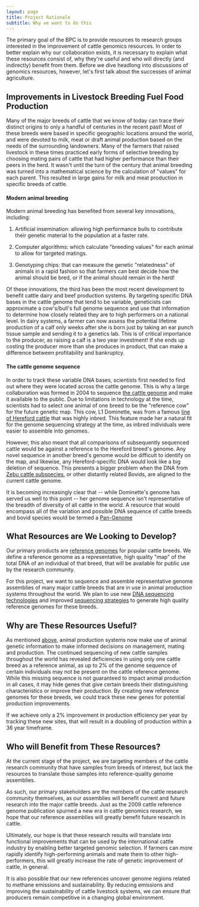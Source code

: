 ```yaml
---
layout: page
title: Project Rationale
subtitle: Why we want to do this
---
```


The primary goal of the BPC is to provide resources to research groups interested in the improvement of cattle genomics resources. In order to better explain why our collaboration exists, it is necessary to explain what these resources consist of, why they're useful and who will directly (and indirectly) benefit from them. Before we dive headlong into discussions of genomics resources, however, let's first talk about the successes of animal agriculture.

## Improvements in Livestock Breeding Fuel Food Production

Many of the major breeds of cattle that we know of today can trace their distinct origins to only a handful of centuries in the recent past! Most of these breeds were based in specific geographic locations around the world, and were devoted to milk, meat or draft animal production based on the needs of the surrounding landowners. Many of the farmers that raised livestock in these times practiced early forms of selective breeding by choosing mating pairs of cattle that had higher performance than their peers in the herd. It wasn't until the turn of the century that animal breeding was turned into a mathematical science by the calculation of "values" for each parent. This resulted in large gains for milk and meat production in specific breeds of cattle.

<a ref="modern"></a>
#### Modern animal breeding

Modern animal breeding has benefited from several key innovations, including:

1. Artificial insemination: allowing high performance bulls to contribute their genetic material to the population at a faster rate.

2. Computer algorithms: which calculate "breeding values" for each animal to allow for targeted matings.

3. Genotyping chips: that can measure the genetic "relatedness" of animals in a rapid fashion so that farmers can best decide how the animal should be bred, or if the animal should remain in the herd!


Of these innovations, the third has been the most recent development to benefit cattle dairy and beef production systems. By targeting specific DNA bases in the cattle genome that tend to be variable, geneticists can approximate a cow's/bull's full genome sequence and use that information to determine how closely related they are to high performers on a national level. In dairy systems, a farmer can now assess the potential lifetime production of a calf only weeks after she is born just by taking an ear punch tissue sample and sending it to a genetics lab. This is of critical importance to the producer, as raising a calf is a two year investment! If she ends up costing the producer more than she produces in product, that can make a difference between profitability and bankruptcy. 

#### The cattle genome sequence

In order to track these variable DNA bases, scientists first needed to find out where they were located across the cattle genome. This is why a large collaboration was formed in 2004 to sequence [the cattle genome](https://science.sciencemag.org/content/324/5926/522.full) and make it available to the public. Due to limitations in technology at the time, scientists had to select one animal of one breed to be the "reference cow" for the future genetic map. This cow, L1 Dominette, was from a famous [line of Hereford cattle](https://agresearchmag.ars.usda.gov/2010/mar/hereford/) that was highly inbred. This feature made her a natural fit for the genome sequencing strategy at the time, as inbred individuals were easier to assemble into genomes.

However, this also meant that all comparisons of subsequently sequenced cattle would be against a reference to the Hereford breed's genome. Any novel sequence in another breed's genome would be difficult to identify on the map, and likewise, any Hereford-specific DNA would look like a big deletion of sequence. This presents a bigger problem when the DNA from [Zebu cattle subspecies](https://en.wikipedia.org/wiki/Zebu), or other distantly related Bovids, are aligned to the current cattle genome.

It is becoming increasingly clear that -- while Dominette's genome has served us well to this point -- her genome sequence isn't representative of the breadth of diversity of all cattle in the world. A resource that would encompass all of the variation and possible DNA sequence of cattle breeds and bovid species would be termed a [Pan-Genome](https://en.wikipedia.org/wiki/Pan-genome)

## What Resources are We Looking to Develop?

Our primary products are [reference genomes](https://en.wikipedia.org/wiki/Reference_genome) for popular cattle breeds. We define a reference genome as a representative, high quality "map" of the total DNA of an individual of that breed, that will be available for public use by the research community.

For this project, we want to sequence and assemble representative genome assemblies of many major cattle breeds that are in use in animal production systems throughout the world. We plan to use new [DNA sequencing technologies](https://en.wikipedia.org/wiki/Third-generation_sequencing) and improved [sequencing strategies](https://www.nature.com/articles/nbt.4277) to generate high quality reference genomes for these breeds. 

## Why are These Resources Useful?

As mentioned [above](#modern), animal production systems now make use of animal genetic information to make informed decisions on management, mating and production. The continued sequencing of new cattle samples throughout the world has revealed deficiencies in using only one cattle breed as a reference animal, as up to 2% of the genome sequence of certain individuals may not be present on the cattle reference genome. While this missing sequence is not guaranteed to impact animal production in all cases, it may hide genes that give certain breeds their distinguishing characteristics or improve their production. By creating new reference genomes for these breeds, we could track these new genes for potential production improvements.

If we achieve only a 2% improvement in production efficiency per year by tracking these new sites, that will result in a doubling of production within a 36 year timeframe. 

## Who will Benefit from These Resources?

At the current stage of the project, we are targeting members of the cattle research community that have samples from breeds of interest, but lack the resources to translate those samples into reference-quality genome assemblies. 

As such, our primary stakeholders are the members of the cattle research community themselves, as our assemblies will benefit current and future research into the major cattle breeds. Just as the 2009 cattle reference genome publication spurned a new era in cattle genomics research, we hope that our reference assemblies will greatly benefit future research in cattle.

Ultimately, our hope is that these research results will translate into functional improvements that can be used by the international cattle industry by enabling better targeted genomic selection. If farmers can more rapidly identify high-performing animals and mate them to other high-performers, this will greatly increase the rate of genetic improvement of cattle, in general. 

It is also possible that our new references uncover genome regions related to methane emissions and sustainability. By reducing emissions and improving the sustainability of cattle livestock systems, we can ensure that producers remain competitive in a changing global environment.  